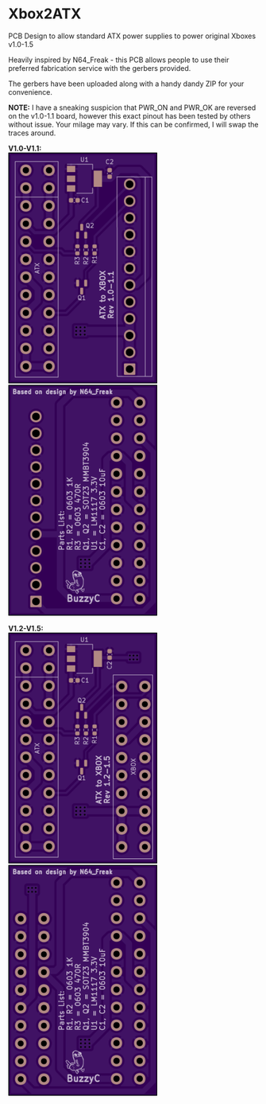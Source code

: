 # Xbox2ATX
PCB Design to allow standard ATX power supplies to power original Xboxes v1.0-1.5<p>
Heavily inspired by N64_Freak - this PCB allows people to use their preferred fabrication service with the gerbers provided.<p>
The gerbers have been uploaded along with a handy dandy ZIP for your convenience.<p>
<b>NOTE:</b> I have a sneaking suspicion that PWR_ON and PWR_OK are reversed on the v1.0-1.1 board, however this exact pinout has been tested by others without issue. Your milage may vary. If this can be confirmed, I will swap the traces around.<p><p>
<b>V1.0-V1.1:</b><br>
<img src="https://github.com/buzzyc/Xbox2ATX/blob/main/images/v1.0top.png" width="300">
<img src="https://github.com/buzzyc/Xbox2ATX/blob/main/images/v1.0bottom.png" width="300">
<p>
<b>V1.2-V1.5:</b><br>
<img src="https://github.com/buzzyc/Xbox2ATX/blob/main/images/v1.2top.png" width="300">
<img src="https://github.com/buzzyc/Xbox2ATX/blob/main/images/v1.2bottom.png" width="300">
